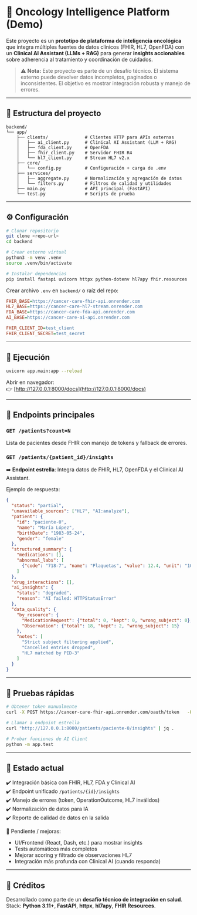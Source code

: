 # 🧠 Oncology Intelligence Platform (Demo)

Este proyecto es un **prototipo de plataforma de inteligencia oncológica** que integra múltiples fuentes de datos clínicos (FHIR, HL7, OpenFDA) con un **Clinical AI Assistant (LLMs + RAG)** para generar **insights accionables** sobre adherencia al tratamiento y coordinación de cuidados.

> ⚠️ **Nota:** Este proyecto es parte de un desafío técnico. El sistema externo puede devolver datos incompletos, paginados o inconsistentes. El objetivo es mostrar integración robusta y manejo de errores.

---

## 📂 Estructura del proyecto

```
backend/
└── app/
    ├── clients/              # Clientes HTTP para APIs externas
    │   ├── ai_client.py      # Clinical AI Assistant (LLM + RAG)
    │   ├── fda_client.py     # OpenFDA
    │   ├── fhir_client.py    # Servidor FHIR R4
    │   └── hl7_client.py     # Stream HL7 v2.x
    ├── core/
    │   └── config.py         # Configuración + carga de .env
    ├── services/
    │   ├── aggregate.py      # Normalización y agregación de datos
    │   └── filters.py        # Filtros de calidad y utilidades
    ├── main.py               # API principal (FastAPI)
    └── test.py               # Scripts de prueba
```

---

## ⚙️ Configuración

```bash
# Clonar repositorio
git clone <repo-url>
cd backend

# Crear entorno virtual
python3 -m venv .venv
source .venv/bin/activate

# Instalar dependencias
pip install fastapi uvicorn httpx python-dotenv hl7apy fhir.resources
```

Crear archivo `.env` en `backend/` o raíz del repo:

```ini
FHIR_BASE=https://cancer-care-fhir-api.onrender.com
HL7_BASE=https://cancer-care-hl7-stream.onrender.com
FDA_BASE=https://cancer-care-fda-api.onrender.com
AI_BASE=https://cancer-care-ai-api.onrender.com

FHIR_CLIENT_ID=test_client
FHIR_CLIENT_SECRET=test_secret
```

---

## 🚀 Ejecución

```bash
uvicorn app.main:app --reload
```

Abrir en navegador:  
👉 [http://127.0.0.1:8000/docs](http://127.0.0.1:8000/docs)

---

## 📡 Endpoints principales

### `GET /patients?count=N`
Lista de pacientes desde FHIR con manejo de tokens y fallback de errores.

### `GET /patients/{patient_id}/insights`
➡️ **Endpoint estrella**: Integra datos de FHIR, HL7, OpenFDA y el Clinical AI Assistant.

Ejemplo de respuesta:

```json
{
  "status": "partial",
  "unavailable_sources": ["HL7", "AI:analyze"],
  "patient": {
    "id": "paciente-0",
    "name": "María López",
    "birthDate": "1983-05-24",
    "gender": "female"
  },
  "structured_summary": {
    "medications": [],
    "abnormal_labs": [
      {"code": "718-7", "name": "Plaquetas", "value": 12.4, "unit": "10*3/uL"}
    ]
  },
  "drug_interactions": [],
  "ai_insights": {
    "status": "degraded",
    "reason": "AI failed: HTTPStatusError"
  },
  "data_quality": {
    "by_resource": {
      "MedicationRequest": {"total": 0, "kept": 0, "wrong_subject": 0},
      "Observation": {"total": 18, "kept": 2, "wrong_subject": 15}
    },
    "notes": [
      "Strict subject filtering applied",
      "Cancelled entries dropped",
      "HL7 matched by PID-3"
    ]
  }
}
```

---

## 🧪 Pruebas rápidas

```bash
# Obtener token manualmente
curl -X POST https://cancer-care-fhir-api.onrender.com/oauth/token   -H "Content-Type: application/x-www-form-urlencoded"   -d "grant_type=client_credentials&client_id=test_client&client_secret=test_secret"

# Llamar a endpoint estrella
curl "http://127.0.0.1:8000/patients/paciente-0/insights" | jq .

# Probar funciones de AI Client
python -m app.test
```

---

## 📝 Estado actual

✔️ Integración básica con FHIR, HL7, FDA y Clinical AI  
✔️ Endpoint unificado `/patients/{id}/insights`  
✔️ Manejo de errores (token, OperationOutcome, HL7 inválidos)  
✔️ Normalización de datos para IA  
✔️ Reporte de calidad de datos en la salida  

🚧 Pendiente / mejoras:
- UI/Frontend (React, Dash, etc.) para mostrar insights  
- Tests automáticos más completos  
- Mejorar scoring y filtrado de observaciones HL7  
- Integración más profunda con Clinical AI (cuando responda)  

---

## 📖 Créditos

Desarrollado como parte de un **desafío técnico de integración en salud**.  
Stack: **Python 3.11+**, **FastAPI**, **httpx**, **hl7apy**, **FHIR Resources**.
